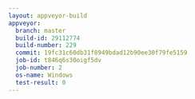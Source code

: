 ```yaml
---
layout: appveyor-build
appveyor:
  branch: master
  build-id: 29112774
  build-number: 229
  commit: 19fc31c60db31f8949bdad12b90ee30f79fe5159
  job-id: t846q6s30oigf5dv
  job-number: 2
  os-name: Windows
  test-result: 0
---
```


